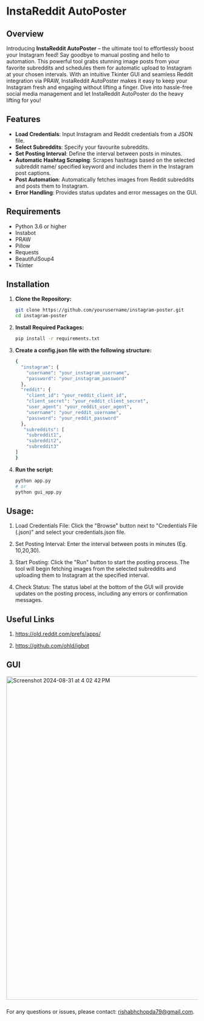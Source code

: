 # InstaReddit AutoPoster

## Overview

Introducing **InstaReddit AutoPoster** – the ultimate tool to effortlessly boost your Instagram feed! Say goodbye to manual posting and hello to automation. This powerful tool grabs stunning image posts from your favorite subreddits and schedules them for automatic upload to Instagram at your chosen intervals. With an intuitive Tkinter GUI and seamless Reddit integration via PRAW, InstaReddit AutoPoster makes it easy to keep your Instagram fresh and engaging without lifting a finger. Dive into hassle-free social media management and let InstaReddit AutoPoster do the heavy lifting for you!

## Features

- **Load Credentials**: Input Instagram and Reddit credentials from a JSON file.
- **Select Subreddits**: Specify your favourite subreddits.
- **Set Posting Interval**: Define the interval between posts in minutes.
- **Automatic Hashtag Scraping**: Scrapes hashtags based on the selected subreddit name/ specified keyword and includes them in the Instagram post captions.
- **Post Automation**: Automatically fetches images from Reddit subreddits and posts them to Instagram.
- **Error Handling**: Provides status updates and error messages on the GUI.

## Requirements

- Python 3.6 or higher
- Instabot
- PRAW
- Pillow
- Requests
- BeautifulSoup4
- Tkinter

## Installation

1. **Clone the Repository:**

   ```bash
   git clone https://github.com/yourusername/instagram-poster.git
   cd instagram-poster
   ```
2. **Install Required Packages:**
    ```bash
    pip install -r requirements.txt
    ```
3. **Create a config.json file with the following structure:**
   ```bash
   {
     "instagram": {
       "username": "your_instagram_username",
       "password": "your_instagram_password"
     },
     "reddit": {
       "client_id": "your_reddit_client_id",
       "client_secret": "your_reddit_client_secret",
       "user_agent": "your_reddit_user_agent",
       "username": "your_reddit_username",
       "password": "your_reddit_password"
     },
      "subreddits": [
       "subreddit1",
       "subreddit2",
       "subreddit3"
   ]
   }
   
   ``` 


4. **Run the script:**

   ``` bash
   python app.py
   # or
   python gui_app.py
   ```

## Usage:

1. Load Credentials File: Click the "Browse" button next to "Credentials File (.json)" and select your credentials.json file.

2. Set Posting Interval: Enter the interval between posts in minutes (Eg. 10,20,30).

3. Start Posting: Click the "Run" button to start the posting process. The tool will begin fetching images from the selected subreddits and uploading them to Instagram at the specified interval.

4. Check Status: The status label at the bottom of the GUI will provide updates on the posting process, including any errors or confirmation messages.

## Useful Links

1. https://old.reddit.com/prefs/apps/

2. https://github.com/ohld/igbot


## GUI

<img width="848" alt="Screenshot 2024-08-31 at 4 02 42 PM" src="https://github.com/user-attachments/assets/fdeee1af-91af-4e1a-8eff-c1e381861b18">



###
For any questions or issues, please contact:  [rishabhchopda79@gmail.com](rishabhchopda79@gmail.com).

